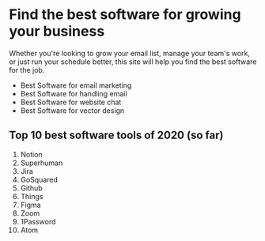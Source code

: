 # Find the best software for growing your business

Whether you're looking to grow your email list, manage your team's work, or just run your schedule better, this site will help you find the best software for the job.

* Best Software for email marketing
* Best Software for handling email
* Best Software for website chat
* Best Software for vector design


## Top 10 best software tools of 2020 (so far)

1. Notion
2. Superhuman
3. Jira
4. GoSquared
5. Github
6. Things
7. Figma
8. Zoom
9. 1Password
10. Atom
